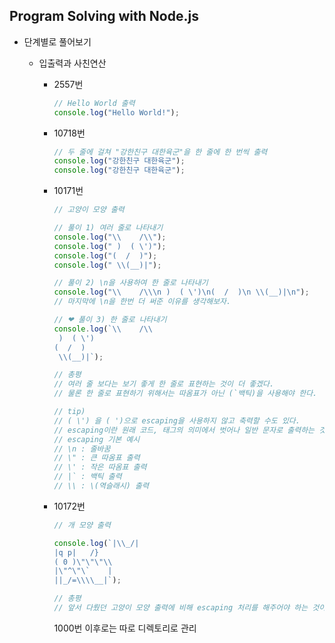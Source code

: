 ## Program Solving with Node.js



+ 단계별로 풀어보기

  + 입출력과 사친연산

    + 2557번

      ````js
      // Hello World 출력
      console.log("Hello World!");
      ````

    + 10718번

      ````js
      // 두 줄에 걸쳐 "강한친구 대한육군"을 한 줄에 한 번씩 출력
      console.log("강한친구 대한육군");
      console.log("강한친구 대한육군");
      ````

    + 10171번

      ````js
      // 고양이 모양 출력
      
      // 풀이 1) 여러 줄로 나타내기
      console.log("\\    /\\");
      console.log(" )  ( \')");
      console.log("(  /  )");
      console.log(" \\(__)|");
      
      // 풀이 2) \n을 사용하여 한 줄로 나타내기
      console.log("\\    /\\\n )  ( \')\n(  /  )\n \\(__)|\n");
      // 마지막에 \n을 한번 더 써준 이유를 생각해보자.
      
      // ❤ 풀이 3) 한 줄로 나타내기
      console.log(`\\    /\\
       )  ( \')
      (  /  )
       \\(__)|`);
      
      // 총평
      // 여러 줄 보다는 보기 좋게 한 줄로 표현하는 것이 더 좋겠다.
      // 물론 한 줄로 표현하기 위해서는 따옴표가 아닌 (`백틱)을 사용해야 한다.
      
      // tip)
      // ( \') 을 ( ')으로 escaping을 사용하지 않고 축력할 수도 있다.
      // escaping이란 원래 코드, 태그의 의미에서 벗어나 일반 문자로 출력하는 것을 말한다.
      // escaping 기본 예시
      // \n : 줄바꿈
      // \" : 큰 따옴표 출력
      // \' : 작은 따옴표 출력
      // |` : 백틱 출력
      // \\ : \(역슬래시) 출력
      ````
    
    + 10172번
    
      ````js
      // 개 모양 출력
      
      console.log(`|\\_/|
      |q p|   /}
      ( 0 )\"\"\"\\
      |\"^\"\`    |
      ||_/=\\\\__|`);
      
      // 총평
      // 앞서 다뤘던 고양이 모양 출력에 비해 escaping 처리를 해주어야 하는 것이 하나 더 늘었다. 위 문제와 풀이 방식은 동일하다.
      ````
    
      
      
      1000번 이후로는 따로 디렉토리로 관리
      
      
      
      
